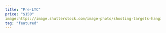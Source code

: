 ```yaml
---
title: "Pre-LTC"
price: "$150"
image:https://image.shutterstock.com/image-photo/shooting-targets-hanging-on-grey-260nw-261620294.jpg
tag: "featured"
---
```


<!--stackedit_data:
eyJoaXN0b3J5IjpbMjAyODQ3MDE4MCwtMTgzMTc3NDk3NSw4Nz
A1MDMwNzIsLTE2NjIzNzU1NTEsMTc4NzczMTkwNywtMzUyMjY1
NTQ3LC05MDExNDMxOTIsLTE0ODYxNTU4NjksLTMzNjcxMjcyMV
19
-->